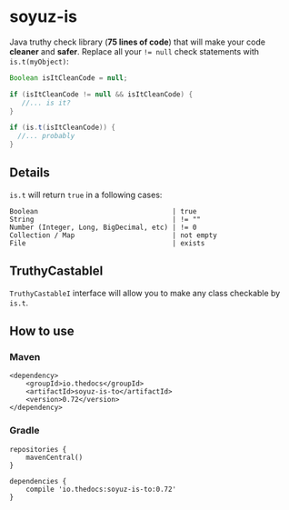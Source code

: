 # soyuz-is
Java truthy check library (**75 lines of code**) that will make your code **cleaner** and **safer**. Replace all your `!= null` check statements with `is.t(myObject)`:

```java
Boolean isItCleanCode = null;

if (isItCleanCode != null && isItCleanCode) {
   //... is it?
}

if (is.t(isItCleanCode)) {
  //... probably 
}
```

## Details
`is.t` will return `true` in a following cases:

```
Boolean                                 | true
String                                  | != ""
Number (Integer, Long, BigDecimal, etc) | != 0
Collection / Map                        | not empty
File                                    | exists
```

## TruthyCastableI
`TruthyCastableI` interface will allow you to make any class checkable by `is.t`. 

## How to use
### Maven
```
<dependency>
    <groupId>io.thedocs</groupId>
    <artifactId>soyuz-is-to</artifactId>
    <version>0.72</version>
</dependency>
```

### Gradle
```
repositories {
    mavenCentral()
}

dependencies {
    compile 'io.thedocs:soyuz-is-to:0.72'
}
```
